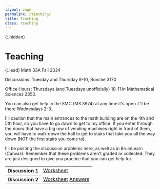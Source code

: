 ```yaml
---
layout: page
permalink: /teaching/
title: Teaching
class: teaching
---
```


{:.hidden}
# Teaching

{:.lead}
Math 33A Fall 2024

Discussions: Tuesday and Thursday 9-10, Bunche 3170

Office Hours: Thursdays (and Tuesdays unofficially) 10-11 in Mathematical Sciences 2350.

You can also get help in the SMC (MS 3974) at any time it's open. I'll be there Wednesdays 2-3.

I'll caution that the main entrances to the math building are on the 4th and 5th floor, so you have to go down to get to my office. If you enter through the doors that have a big row of vending machines right in front of them, you will have to walk down the hall to get to stairs that take you all the way down (NOT the first stairs you come to).

I'll be posting the discussion problems here, as well as in BruinLearn (Canvas). Remember that these problems aren't graded or collected. They are just designed to give you practice that you can get help for.

<table>
  <tr> <th>Discussion 1</th> <td><a href="/assets/33A-Worksheet1-F24.pdf"><i class="far fa-file-pdf" aria-hidden="true"></i> Worksheet</a></td></tr>
  <tr> <th>Discussion 2</th> <td><a href="/assets/33A-Worksheet2-F24.pdf"><i class="far fa-file-pdf" aria-hidden="true"></i> Worksheet</a> <a href="/assets/33A-Worksheet2-Answers-F24.pdf"><i class="far fa-file-pdf" aria-hidden="true"></i> Answers</a></td></tr>
</table>
